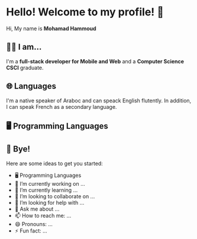# Hello! Welcome to my profile! 👋
Hi, My name is **Mohamad Hammoud**  

## 🙋‍♂️ I am...
I'm a **full-stack developer for Mobile and Web** and a **Computer Science CSCI** graduate.

## 🌐 Languages
I'm a native speaker of Araboc and can speack English flutently. In addition, I can speak French as a secondary language.

## 🖥️ Programming Languages

## 👋 Bye!
<!--
**mkhammoud/mkhammoud** is a ✨ _special_ ✨ repository because its `README.md` (this file) appears on your GitHub profile.
-->
Here are some ideas to get you started:
- 🖥️ Programming Languages
- 🔭 I’m currently working on ...
- 🌱 I’m currently learning ...
- 👯 I’m looking to collaborate on ...
- 🤔 I’m looking for help with ...
- 💬 Ask me about ...
- 📫 How to reach me: ...
- 😄 Pronouns: ...
- ⚡ Fun fact: ...

